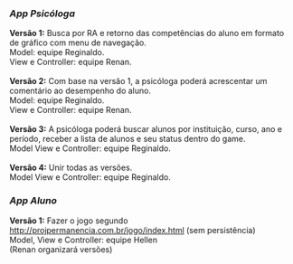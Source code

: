 <i><h3>App Psicóloga</h3></i>
<b>Versão 1:</b> Busca por RA e retorno das competências do aluno em formato de gráfico com menu de navegação.<br>
Model: equipe Reginaldo.<br>
View e Controller: equipe Renan.<br><br>
<b>Versão 2:</b> Com base na versão 1, a psicóloga poderá acrescentar um comentário ao desempenho do aluno.<br>
Model: equipe Reginaldo.<br>
View e Controller: equipe Renan.<br><br>
<b>Versão 3:</b> A psicóloga poderá buscar alunos por instituição, curso, ano e período, receber a lista de alunos e seu status dentro do game.<br>
Model View e Controller: equipe Reginaldo.<br><br>
<b>Versão 4:</b> Unir todas as versões.<br>
Model View e Controller: equipe Reginaldo.

<i><h3>App Aluno</h3></i>
<b>Versão 1:</b> Fazer o jogo segundo http://projpermanencia.com.br/jogo/index.html
(sem persistência)<br>
Model, View e Controller: equipe Hellen<br>
(Renan organizará versões)
